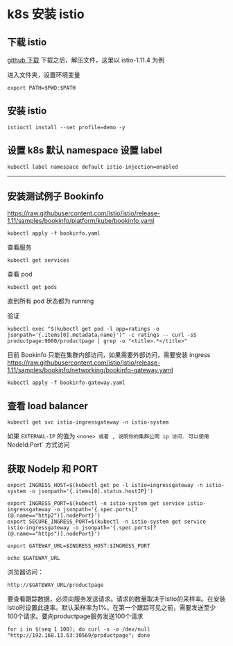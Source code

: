 # k8s 安装 istio

## 下载 istio
[github 下载](https://github.com/istio/istio/releases/)
下载之后，解压文件，这里以 istio-1.11.4 为例

进入文件夹，设置环境变量
```
export PATH=$PWD:$PATH
```

## 安装 istio
```
istioctl install --set profile=demo -y
```

## 设置 k8s 默认 namespace 设置 label
```
kubectl label namespace default istio-injection=enabled
```

---

## 安装测试例子 Bookinfo
https://raw.githubusercontent.com/istio/istio/release-1.11/samples/bookinfo/platform/kube/bookinfo.yaml

```
kubectl apply -f bookinfo.yaml
```

查看服务
```
kubectl get services
```

查看 pod
```
kubectl get pods
```
直到所有 pod 状态都为 running

验证
```
kubectl exec "$(kubectl get pod -l app=ratings -o jsonpath='{.items[0].metadata.name}')" -c ratings -- curl -sS productpage:9080/productpage | grep -o "<title>.*</title>"
```

目前 Bookinfo 只能在集群内部访问，如果需要外部访问，需要安装 ingress
https://raw.githubusercontent.com/istio/istio/release-1.11/samples/bookinfo/networking/bookinfo-gateway.yaml

```
kubectl apply -f bookinfo-gateway.yaml
```

## 查看 load balancer
```
kubectl get svc istio-ingressgateway -n istio-system
```

如果 `EXTERNAL-IP` 的值为 `<none> 或者 `<pending>`, 说明你的集群公网 ip 访问. 可以使用 `NodeId:Port` 方式访问

## 获取 NodeIp 和 PORT
```
export INGRESS_HOST=$(kubectl get po -l istio=ingressgateway -n istio-system -o jsonpath='{.items[0].status.hostIP}')

export INGRESS_PORT=$(kubectl -n istio-system get service istio-ingressgateway -o jsonpath='{.spec.ports[?(@.name=="http2")].nodePort}')
export SECURE_INGRESS_PORT=$(kubectl -n istio-system get service istio-ingressgateway -o jsonpath='{.spec.ports[?(@.name=="https")].nodePort}')

export GATEWAY_URL=$INGRESS_HOST:$INGRESS_PORT

echo $GATEWAY_URL
```

浏览器访问：
```
http://$GATEWAY_URL/productpage
```
要查看跟踪数据，必须向服务发送请求。请求的数量取决于Istio的采样率。在安装Istio时设置此速率。默认采样率为1%。在第一个跟踪可见之前，需要发送至少100个请求。要向productpage服务发送100个请求
```
for i in $(seq 1 100); do curl -s -o /dev/null "http://192.168.13.63:30569/productpage"; done
```



